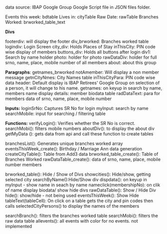 data source: IBAP Google Group Google Script file in JSON files folder.



Events this week: bdtable
Lives in: cityTable
Raw Date: rawTable
Branches Worked: brworked_table_text


**Divs**

footerdiv: will display the footer
div_brworked: Branches worked table
logindiv: Login Screen
city_div: Holds Places of Stay
inThisCity: PIN code wise display of members
buttons_div: Holds all buttons after login
div1: Search by name holder 
photo: holder for photo
rawDataDiv: holder for full srno, name, place, mobile number of all members
about: about this group

**Paragraphs**:
getnames_brworked
notAmember: Will display a non member message
getnCityNmes: City Names table
inThisCityPara: PIN code wise data
header: Default display is IBAP Retirees' Google Group
on selection of a person, it will change to his name.
getnames: on keyup in search by name, members name display
details: member biodata table 
radDataText: para for members data of srno, name, place, mobile number

**Inputs:**
loginSrNo: Captures SR No for login
myInput: search by name 
searchMobile: input for searching / filtering table


**Functions:**
verifyLogin(): Verifies whether the SR No is correct.
searchMobi(): filters mobile numbers
aboutDiv(): to display the about div
getMyData (): gets data from api
and call these function to create tables

branchesList(): Generates unique branches worked array
eventsThisWeek_create(): Birthday / Marriage Ann data generation
createCityTable(): Table from Add3 data
brworked_table_create(): Table of Branches Worked
rawDataTable_create(): data of srno, name, place, mobile number members



brworked_table(): Hide / Show of Divs
showcities(): Hide/show, getting selected city
searchByName():Hide/Show div
dispdata(): on keyup in myInput - show name in seach by name
nameclick(membershipNo): on clik of name display biodata/ show hide divs
rawDataTable(): Show / Hide Div 
hide(): show/hide - not being used
eventsThisWeek(): Show Hide
tableText(tableCell): On click on a table gets the city and pin codes
then calls selectedCityPersons() to display the names of the members

searchBranch(): filters the branches worked table
searchMobi(): filters the raw data table
allevents(): all events with color for no events. not implemented
